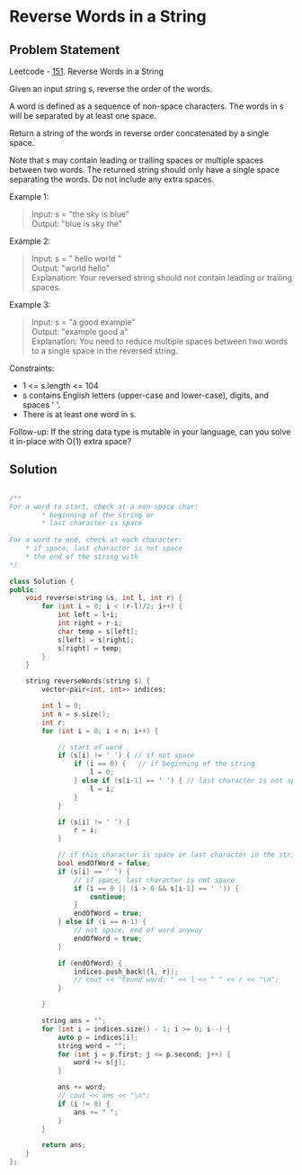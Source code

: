 # Reverse Words in a String

## Problem Statement

Leetcode - [151](https://leetcode.com/problems/reverse-words-in-a-string/). Reverse Words in a String

Given an input string s, reverse the order of the words.

A word is defined as a sequence of non-space characters. The words in s will be separated by at least one space.

Return a string of the words in reverse order concatenated by a single space.

Note that s may contain leading or trailing spaces or multiple spaces between two words. The returned string should only have a single space separating the words. Do not include any extra spaces.

 

Example 1:

> Input: s = "the sky is blue"  
> Output: "blue is sky the"  

Example 2:

> Input: s = "  hello world  "  
> Output: "world hello"  
> Explanation: Your reversed string should not contain leading or trailing spaces.  

Example 3:

> Input: s = "a good   example"  
> Output: "example good a"  
> Explanation: You need to reduce multiple spaces between two words to a single space in the reversed string.  

 

Constraints:

* 1 <= s.length <= 104
* s contains English letters (upper-case and lower-case), digits, and spaces ' '.
* There is at least one word in s.

 

Follow-up: If the string data type is mutable in your language, can you solve it in-place with O(1) extra space?


## Solution

```cpp

/**
For a word to start, check at a non-space char:
        * beginning of the string or
        * last character is space
    
For a word to end, check at each character:
    * if space, last character is not space
    * the end of the string with
*/

class Solution {
public:
    void reverse(string &s, int l, int r) {
        for (int i = 0; i < (r-l)/2; i++) {
            int left = l+i;
            int right = r-i;
            char temp = s[left];
            s[left] = s[right];
            s[right] = temp;
        }
    }

    string reverseWords(string s) {
        vector<pair<int, int>> indices;

        int l = 0;
        int n = s.size();
        int r;
        for (int i = 0; i < n; i++) {

            // start of word
            if (s[i] != ' ') { // if not space
                if (i == 0) {   // if beginning of the string
                    l = 0;
                } else if (s[i-1] == ' ') { // last character is not space
                    l = i;
                }
            }

            if (s[i] != ' ') {
                r = i;
            }

            // if this character is space or last character in the string
            bool endOfWord = false;
            if (s[i] == ' ') {
                // if space, last character is not space
                if (i == 0 || (i > 0 && s[i-1] == ' ')) {
                    continue;
                }
                endOfWord = true;
            } else if (i == n-1) {
                // not space, end of word anyway
                endOfWord = true;
            }

            if (endOfWord) {
                indices.push_back({l, r});
                // cout << "Found word: " << l << " " << r << "\n";
            }

        }

        string ans = "";
        for (int i = indices.size() - 1; i >= 0; i--) {
            auto p = indices[i];
            string word = "";
            for (int j = p.first; j <= p.second; j++) {
                word += s[j];
            }

            ans += word;
            // cout << ans << "\n";
            if (i != 0) {
                ans += " ";
            }
        }

        return ans;
    }
};
```